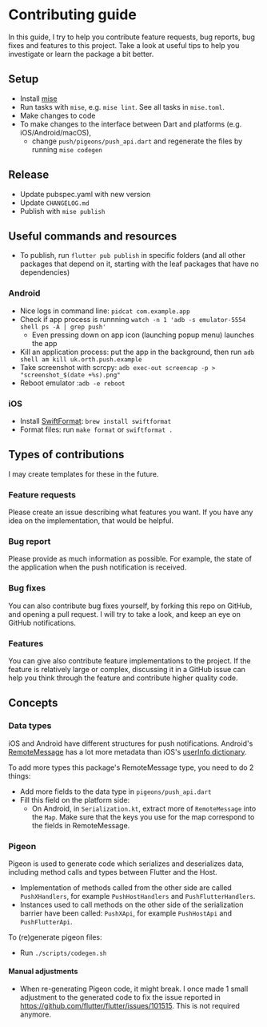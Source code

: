 # Contributing guide

In this guide, I try to help you contribute feature requests, bug reports, bug fixes and features to this project. Take a look at useful tips to help you investigate or learn the package a bit better.

## Setup

- Install [mise](https://mise.jdx.dev/getting-started.html)
- Run tasks with `mise`, e.g. `mise lint`. See all tasks in `mise.toml`.
- Make changes to code
- To make changes to the interface between Dart and platforms (e.g. iOS/Android/macOS),
  - change `push/pigeons/push_api.dart` and regenerate the files by running `mise codegen`


## Release

- Update pubspec.yaml with new version
- Update `CHANGELOG.md`
- Publish with `mise publish`

## Useful commands and resources

- To publish, run `flutter pub publish` in specific folders (and all other packages that depend on it, starting with the leaf packages that have no dependencies)

### Android

- Nice logs in command line: `pidcat com.example.app`
- Check if app process is runnning `watch -n 1 'adb -s emulator-5554 shell ps -A | grep push'`
  - Even pressing down on app icon (launching popup menu) launches the app
- Kill an application process: put the app in the background, then run `adb shell am kill uk.orth.push.example`
- Take screenshot with scrcpy: `adb exec-out screencap -p > "screenshot_$(date +%s).png"`
- Reboot emulator :`adb -e reboot`

### iOS
- Install [SwiftFormat](https://github.com/nicklockwood/SwiftFormat): `brew install swiftformat`
- Format files: run `make format` or `swiftformat .`


## Types of contributions

I may create templates for these in the future.

### Feature requests

Please create an issue describing what features you want. If you have any idea on the implementation, that would be helpful.

### Bug report

Please provide as much information as possible. For example, the state of the application when the push notification is received.

### Bug fixes

You can also contribute bug fixes yourself, by forking this repo on GitHub, and opening a pull request. I will try to take a look, and keep an eye on GitHub notifications.

### Features

You can give also contribute feature implementations to the project. If the feature is relatively large or complex, discussing it in a GitHub issue can help you think through the feature and contribute higher quality code.

## Concepts

### Data types

iOS and Android have different structures for push notifications.
Android's [RemoteMessage](https://firebase.google.com/docs/reference/android/com/google/firebase/messaging/RemoteMessage)
has a lot more metadata than iOS's [userInfo dictionary](https://developer.apple.com/documentation/uikit/uiapplicationdelegate/1623013-application).

To add more types this package's RemoteMessage type, you need to do 2 things:
- Add more fields to the data type in `pigeons/push_api.dart`
- Fill this field on the platform side:
  - On Android, in `Serialization.kt`, extract more of `RemoteMessage` into the `Map`. Make sure that the keys you use for the map correspond to the fields in RemoteMessage.

### Pigeon

Pigeon is used to generate code which serializes and deserializes data, including method calls and types between Flutter and the Host.
- Implementation of methods called from the other side are called `PushXHandlers`, for example `PushHostHandlers` and `PushFlutterHandlers`.
- Instances used to call methods on the other side of the serialization barrier have been called: `PushXApi`, for example `PushHostApi` and `PushFlutterApi`.

To (re)generate pigeon files:
- Run `./scripts/codegen.sh`

#### Manual adjustments

- When re-generating Pigeon code, it might break. I once made 1 small adjustment to the generated code to fix the issue reported in https://github.com/flutter/flutter/issues/101515. This is not required anymore.
